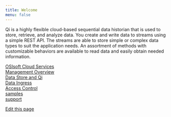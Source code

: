 ```yaml
---
title: Welcome
menu: false
---
```



Qi is a highly flexible cloud-based sequential data historian that is
used to store, retrieve, and analyze data. You create and write data
to streams using a simple REST API. The streams are able to store simple or
complex data types to suit the application needs. An assortment of
methods with customizable behaviors are available to read data and
easily obtain needed information.




   [OSIsoft Cloud Services](docs/OSIsoft_Cloud_Services.md)  
   [Management Overview](docs/Management.md)  
   [Data Store and Qi](docs/Data_Store_and_Qi.md)  
   [Data Ingress](docs/Data_Ingress.md)  
   [Access Control](docs/Access_Control.md)  
   [samples](docs/samples.md)  
   [support](docs/support.md)  

 
   
   [Edit this page](https://github.com/oscdoctest/Jekyll/edit/gh-pages/index.md)
